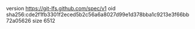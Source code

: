 version https://git-lfs.github.com/spec/v1
oid sha256:cde2f1fb3301f2eced5b2c56a6a8027d99e1d378bba1c9213e3f66bb72a05626
size 6512
